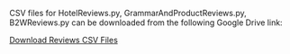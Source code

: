 
CSV files for HotelReviews.py, GrammarAndProductReviews.py, B2WReviews.py can be downloaded from the following Google Drive link:

[Download Reviews CSV Files](https://drive.google.com/drive/folders/1xAAJsLGaZQ-wySvmipbY7hCookr3piAm?usp=sharing)

